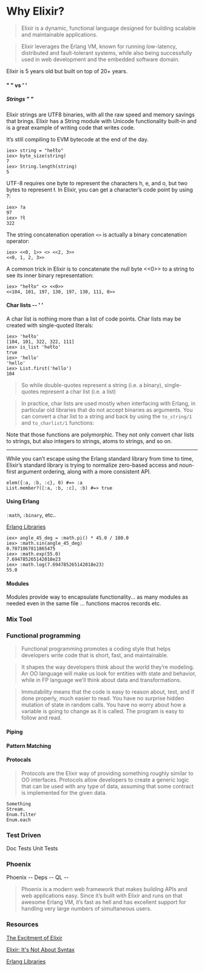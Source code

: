 # Why Elixir?
>Elixir is a dynamic, functional language designed for building scalable and maintainable applications.

>Elixir leverages the Erlang VM, known for running low-latency, distributed and fault-tolerant systems, while also being successfully used in web development and the embedded software domain.

Elixir is 5 years old but built on top of 20+ years.

#### " " vs ' '
##### Strings " "

Elixir strings are UTF8 binaries, with all the raw speed and memory savings that brings. Elixir has a String module with Unicode functionality built-in and is a great example of writing code that writes code.

It’s still compiling to EVM bytecode at the end of the day.


```
iex> string = "hełło"
iex> byte_size(string)
7
iex> String.length(string)
5
```

UTF-8 requires one byte to represent the characters h, e, and o, but two bytes to represent ł. In Elixir, you can get a character’s code point by using ?:

```
iex> ?a
97
iex> ?ł
322
```

The string concatenation operation `<>` is actually a binary concatenation operator:

```
iex> <<0, 1>> <> <<2, 3>>
<<0, 1, 2, 3>>
```

A common trick in Elixir is to concatenate the null byte <<0>> to a string to see its inner binary representation:

```
iex> "hełło" <> <<0>>
<<104, 101, 197, 130, 197, 130, 111, 0>>
```
#### Char lists -- ' '
A char list is nothing more than a list of code points. Char lists may be created with single-quoted literals:

```
iex> 'hełło'
[104, 101, 322, 322, 111]
iex> is_list 'hełło'
true
iex> 'hello'
'hello'
iex> List.first('hello')
104
```

> So while double-quotes represent a string (i.e. a binary), single-quotes represent a char list (i.e. a list)

>In practice, char lists are used mostly when interfacing with Erlang, in particular old libraries that do not accept binaries as arguments. You can convert a char list to a string and back by using the `to_string/1` and `to_charlist/1` functions:

Note that those functions are polymorphic. They not only convert char lists to strings, but also integers to strings, atoms to strings, and so on.

---

While you can’t escape using the Erlang standard library from time to time, Elixir’s standard library is trying to normalize zero-based access and noun-first argument ordering, along with a more consistent API.

```
elem({:a, :b, :c}, 0) #=> :a
List.member?([:a, :b, :c], :b) #=> true
```

#### Using Erlang
`:math`, `:binary`, etc..

[Erlang Libraries](https://elixir-lang.org/getting-started/erlang-libraries.html)

```
iex> angle_45_deg = :math.pi() * 45.0 / 180.0
iex> :math.sin(angle_45_deg)
0.7071067811865475
iex> :math.exp(55.0)
7.694785265142018e23
iex> :math.log(7.694785265142018e23)
55.0
```

#### Modules
Modules provide way to encapsulate functionality... as many modules as needed even in the same file ... functions macros records etc.

### Mix Tool

### Functional programming

>Functional programming promotes a coding style that helps developers write code that is short, fast, and maintainable.

>It shapes the way developers think about the world they’re modeling. An OO language will make us look for entities with state and behavior, while in FP language we’ll think about data and transformations.

> Immutability means that the code is easy to reason about, test, and if done properly, much easier to read. You have no surprise hidden mutation of state in random calls. You have no worry about how a variable is going to change as it is called. The program is easy to follow and read.

#### Piping

#### Pattern Matching

#### Protocals
> Protocols are the Elixir way of providing something roughly similar to OO interfaces. Protocols allow developers to create a generic logic that can be used with any type of data, assuming that some contract is implemented for the given data.

```
Something
Stream.
Enum.filter
Enum.each

```

### Test Driven
Doc Tests
Unit Tests

### Phoenix
Phoenix -- Deps -- QL --

> Phoenix is a modern web framework that makes building APIs and web applications easy. Since it’s built with Elixir and runs on that awesome Erlang VM, it’s fast as hell and has excellent support for handling very large numbers of simultaneous users.

### Resources
[The Excitment of Elixir](http://devintorr.es/blog/2013/01/22/the-excitement-of-elixir/)

[Elixir: It's Not About Syntax](http://devintorr.es/blog/2013/06/11/elixir-its-not-about-syntax/)

[Erlang Libraries](https://elixir-lang.org/getting-started/erlang-libraries.html)
